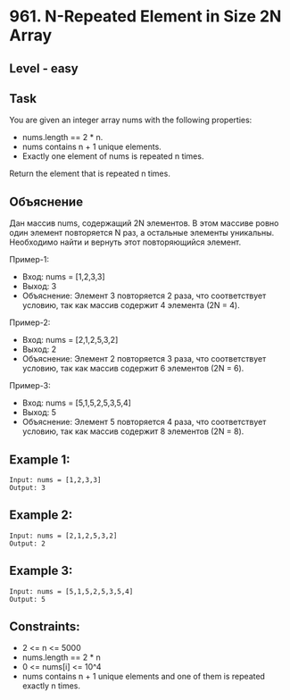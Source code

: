 # 961. N-Repeated Element in Size 2N Array


## Level - easy


## Task
You are given an integer array nums with the following properties:
- nums.length == 2 * n.
- nums contains n + 1 unique elements.
- Exactly one element of nums is repeated n times.

Return the element that is repeated n times.


## Объяснение
Дан массив nums, содержащий 2N элементов. 
В этом массиве ровно один элемент повторяется N раз, а остальные элементы уникальны. 
Необходимо найти и вернуть этот повторяющийся элемент.

Пример-1:
- Вход: nums = [1,2,3,3]
- Выход: 3
- Объяснение: Элемент 3 повторяется 2 раза, что соответствует условию, так как массив содержит 4 элемента (2N = 4).

Пример-2:
- Вход: nums = [2,1,2,5,3,2]
- Выход: 2
- Объяснение: Элемент 2 повторяется 3 раза, что соответствует условию, так как массив содержит 6 элементов (2N = 6).

Пример-3:
- Вход: nums = [5,1,5,2,5,3,5,4]
- Выход: 5
- Объяснение: Элемент 5 повторяется 4 раза, что соответствует условию, так как массив содержит 8 элементов (2N = 8).


## Example 1:
```
Input: nums = [1,2,3,3]
Output: 3
```


## Example 2:
```
Input: nums = [2,1,2,5,3,2]
Output: 2
```


## Example 3:
```
Input: nums = [5,1,5,2,5,3,5,4]
Output: 5
```


## Constraints:
- 2 <= n <= 5000
- nums.length == 2 * n
- 0 <= nums[i] <= 10^4
- nums contains n + 1 unique elements and one of them is repeated exactly n times.